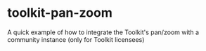 # toolkit-pan-zoom
A quick example of how to integrate the Toolkit's pan/zoom with a community instance (only for Toolkit licensees)
